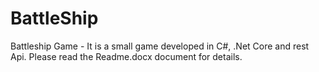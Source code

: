 # BattleShip
Battleship Game - It is a small game developed in C#, .Net Core and rest Api.
Please read the Readme.docx document for details.
